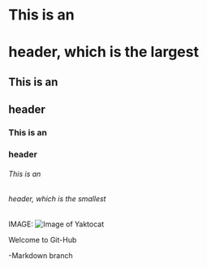 # This is an <h1> header, which is the largest
## This is an <h2> header
### This is an <h3> header
###### This is an <h6> header, which is the smallest

IMAGE:
![Image of Yaktocat](https://octodex.github.com/images/yaktocat.png)

Welcome to Git-Hub

-Markdown branch
